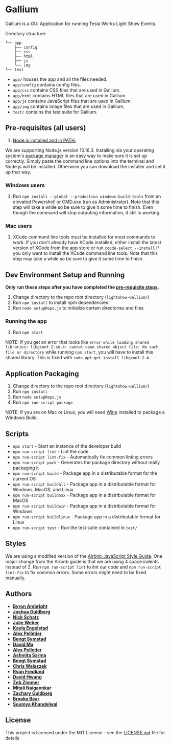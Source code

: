 ﻿# Gallium

Gallium is a GUI Application for running Tesla Works Light Show Events.

Directory structure:

```
└── app
    ├── config
    ├── css
    ├── html
    ├── js
    └── img
└── test
```

* `app/` houses the app and all the files needed.
* `app/config` contains config files.
* `app/css` contains CSS files that are used in Gallium.
* `app/html` contains HTML files that are used in Gallium.
* `app/js` contains JavaScript files that are used in Gallium.
* `app/img` contains image files that are used in Gallium.
* `test/` contains the test suite for Gallium.

## Pre-requisites (all users)

1. [Node.js installed and in PATH.](https://nodejs.org/en/download/)

We are supporting Node.js version 10.16.3. Installing via your operating system's [package manager](https://nodejs.org/en/download/package-manager/) is an easy way to make sure it is set up correctly. Simply paste the command line options into the terminal and Node.js will be installed. Otherwise you can download the installer and set it up that way.

### Windows users

1. Run `npm install --global --production windows-build-tools` from an elevated Powershell or CMD.exe (run as Administrator). Note that this step will take a while so be sure to give it some time to finish. Even though the command will stop outputing information, it still is working. 

### Mac users

1. XCode command line tools must be installed for most commands to work. If you don't already have XCode installed, either install the latest version of XCode from the app store or run `xcode-select --install` if you only want to install the XCode command line tools. Note that this step may take a while so be sure to give it some time to finish. 

## Dev Environment Setup and Running

**Only run these steps after you have completed the [pre-requisite steps](#pre-requisites-all-users).**

1. Change directory to the repo root directory (`lightshow-Gallium/`)
1. Run `npm install` to install npm dependencies
1. Run `node setupRepo.js` to initialize certain directories and files

### Running the app
1. Run `npm start`

NOTE: If you get an error that looks like `error while loading shared libraries: libgconf-2.so.4: cannot open shared object file: No such file or directory` while running `npm start`, you will have to install this shared library. This is fixed with `sudo apt-get install libgconf-2-4`.

## Application Packaging

1. Change directory to the repo root directory (`lightshow-Gallium/`)
1. Run `npm install`
1. Run `node setupRepo.js`
1. Run `npm run-script package`

NOTE: If you are on Mac or Linux, you will need [Wine](https://www.winehq.org/) installed to package a Windows Build.

## Scripts

* `npm start` - Start an instance of the developer build
* `npm run-script lint` - Lint the code
* `npm run-script lint-fix` - Automatically fix common linting errors
* `npm run-script pack` - Generates the package directory without really packaging it
* `npm run-script build` - Package app in a distributable format for the current OS
* `npm run-script buildall` - Package app in a distributable format for Windows, MacOS, and Linux
* `npm run-script buildosx` - Package app in a distributable format for MacOS
* `npm run-script buildwin` - Package app in a distributable format for Windows
* `npm run-script buildlinux` - Package app in a distributable format for Linux
* `npm run-script test` - Run the test suite contained in `test/`

## Styles

We are using a modified version of the [Airbnb JavaScript Style Guide](https://github.com/airbnb/javascript). One major change from the Airbnb guide is that we are using 4 space indents instead of 2. Run `npm run-script lint` to lint our code and `npm run-script lint-fix` to fix common errors. Some errors might need to be fixed manually.

## Authors

* [**Byron Ambright**](https://github.com/ByronAmbright)
* [**Joshua Guldberg**](https://github.com/theeldestelder)
* [**Nick Schatz**](https://github.com/nickschatz)
* [**Julie Weber**](https://github.com/jewel2536)
* [**Kayla Engelstad**](https://github.com/kayla-e774)
* [**Alex Pelletier**](https://github.com/Naapple)
* [**Bengt Symstad**](https://github.com/bsymstad)
* [**David Ma**](https://github.com/DavidThe4sian)
* [**Alex Pelletier**](https://github.com/Naapple)
* [**Ashmita Sarma**](https://github.com/schmiter)
* [**Bengt Symstad**](https://github.com/bsymstad)
* [**Chris Walaszek**](https://github.com/walas013)
* [**Ryan Fredlund**](https://github.com/bookdude13)
* [**David Hwang**](https://github.com/hwangdav000)
* [**Zeb Zimmer**](https://github.com/ZebZim)
* [**Mitali Naigaonkar**](https://github.com/metallical)
* [**Zachary Guldberg**](https://github.com/Laserrpg999)
* [**Brooke Bear**](https://github.com/bear0224)
* [**Soumya Khandelwal**](https://github.com/soumyakhandelwalsk)

## License

This project is licensed under the MIT License - see the [LICENSE.md](LICENSE.md) file for details
